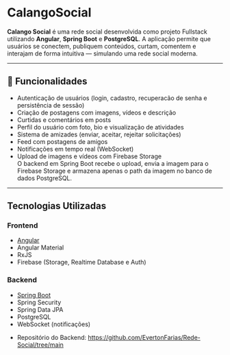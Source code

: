 # CalangoSocial
**Calango Social** é uma rede social desenvolvida como projeto Fullstack utilizando **Angular**, **Spring Boot** e **PostgreSQL**. A aplicação permite que usuários se conectem, publiquem conteúdos, curtam, comentem e interajam de forma intuitiva — simulando uma rede social moderna.

---

## 🚀 Funcionalidades

-  Autenticação de usuários (login, cadastro, recuperacão de senha e persistência de sessão)
-  Criação de postagens com imagens, vídeos e descrição
-  Curtidas e comentários em posts
-  Perfil do usuário com foto, bio e visualização de atividades
-  Sistema de amizades (enviar, aceitar, rejeitar solicitações)
-  Feed com postagens de amigos
-  Notificações em tempo real (WebSocket)
-  Upload de imagens e vídeos com Firebase Storage  
   O backend em Spring Boot recebe o upload, envia a imagem para o Firebase Storage e armazena apenas o path da imagem no banco de dados PostgreSQL.

---

## Tecnologias Utilizadas

### Frontend
- [Angular](https://angular.io/)
- Angular Material
- RxJS
- Firebase (Storage, Realtime Database e Auth)

### Backend
- [Spring Boot](https://spring.io/projects/spring-boot)
- Spring Security
- Spring Data JPA
- PostgreSQL
- WebSocket (notificações)
* Repositório do Backend: https://github.com/EvertonFarias/Rede-Social/tree/main

